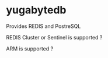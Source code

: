 # yugabytedb

Provides REDIS and PostreSQL

REDIS Cluster or Sentinel is supported ?

ARM is supported ? 